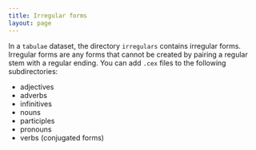 ```yaml
---
title: Irregular forms
layout: page
---
```



In a `tabulae` dataset,  the directory `irregulars`  contains irregular forms.  Irregular forms are any forms that cannot be created by pairing a regular stem with a regular ending.  You can add `.cex` files to the following subdirectories:


-   adjectives
-   adverbs
-   infinitives
-   nouns
-   participles
-   pronouns
-   verbs (conjugated forms)
